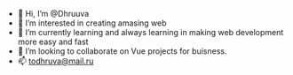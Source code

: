 - 👋 Hi, I’m @Dhruuva
- 👀 I’m interested in creating amasing web 
- 🌱 I’m currently learning and always learning in making web development more easy and fast
- 💞️ I’m looking to collaborate on Vue projects for buisness.
- 📫 todhruva@mail.ru 

<!---
Dhruuva/Dhruuva is a ✨ special ✨ repository because its `README.md` (this file) appears on your GitHub profile.
You can click the Preview link to take a look at your changes.
--->
